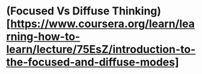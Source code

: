 # (Focused Vs Diffuse Thinking)[https://www.coursera.org/learn/learning-how-to-learn/lecture/75EsZ/introduction-to-the-focused-and-diffuse-modes]